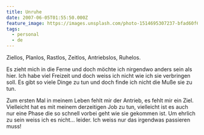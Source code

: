 ```yaml
---
title: Unruhe
date: 2007-06-05T01:55:50.000Z
feature_image: https://images.unsplash.com/photo-1514695307237-bfad60f67684?ixlib=rb-0.3.5&q=80&fm=jpg&crop=entropy&cs=tinysrgb&w=1080&fit=max&ixid=eyJhcHBfaWQiOjExNzczfQ&s=63af3dcd3ec794599d7c4dda72cc39bb
tags:
  - personal
  - de
---
```


Ziellos, Planlos, Rastlos, Zeitlos, Antriebslos, Ruhelos.

Es zieht mich in die Ferne und doch möchte ich nirgendwo anders sein als hier. Ich habe viel Freizeit und doch weiss ich nicht wie ich sie verbringen soll. Es gibt so viele Dinge zu tun und doch finde ich nicht die Muße sie zu tun.

Zum ersten Mal in meinem Leben fehlt mir der Antrieb, es fehlt mir ein Ziel. Vielleicht hat es mit meinem derzeitigen Job zu tun, vielleicht ist es auch nur eine Phase die so schnell vorbei geht wie sie gekommen ist. Um ehrlich zu sein weiss ich es nicht… leider. Ich weiss nur das irgendwas passieren muss!
